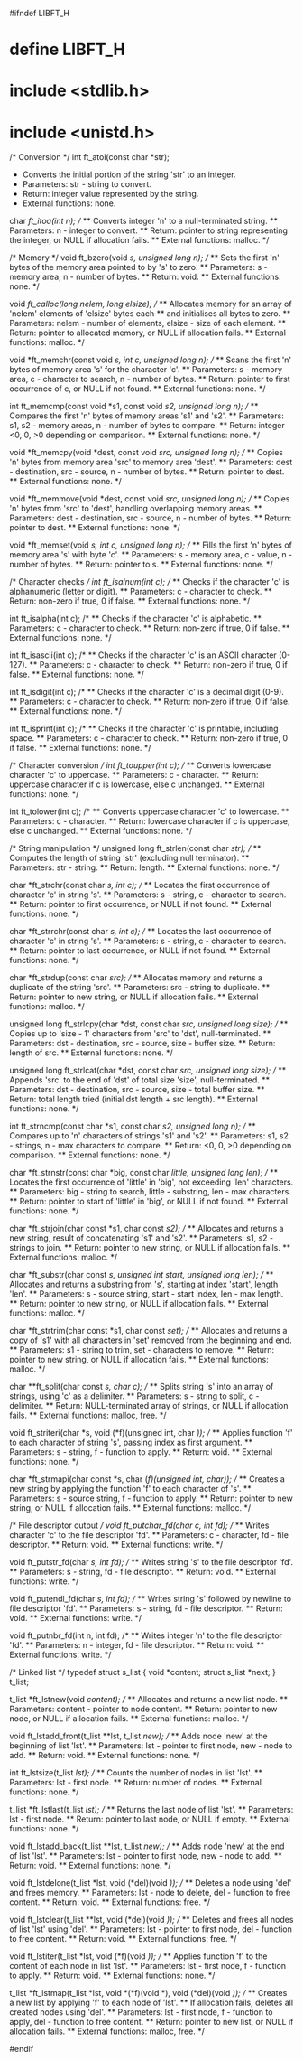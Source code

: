 #ifndef LIBFT_H
# define LIBFT_H

# include <stdlib.h>
# include <unistd.h>

/* Conversion */
int	ft_atoi(const char *str);

- Converts the initial portion of the string 'str' to an integer.
-  Parameters: str - string to convert.
- Return: integer value represented by the string.
-  External functions: none.
 
char	*ft_itoa(int n);
/*
** Converts integer 'n' to a null-terminated string.
** Parameters: n - integer to convert.
** Return: pointer to string representing the integer, or NULL if allocation fails.
** External functions: malloc.
*/

/* Memory */
void	ft_bzero(void *s, unsigned long n);
/*
** Sets the first 'n' bytes of the memory area pointed to by 's' to zero.
** Parameters: s - memory area, n - number of bytes.
** Return: void.
** External functions: none.
*/

void	*ft_calloc(long nelem, long elsize);
/*
** Allocates memory for an array of 'nelem' elements of 'elsize' bytes each
** and initialises all bytes to zero.
** Parameters: nelem - number of elements, elsize - size of each element.
** Return: pointer to allocated memory, or NULL if allocation fails.
** External functions: malloc.
*/

void	*ft_memchr(const void *s, int c, unsigned long n);
/*
** Scans the first 'n' bytes of memory area 's' for the character 'c'.
** Parameters: s - memory area, c - character to search, n - number of bytes.
** Return: pointer to first occurrence of c, or NULL if not found.
** External functions: none.
*/

int	ft_memcmp(const void *s1, const void *s2, unsigned long n);
/*
** Compares the first 'n' bytes of memory areas 's1' and 's2'.
** Parameters: s1, s2 - memory areas, n - number of bytes to compare.
** Return: integer <0, 0, >0 depending on comparison.
** External functions: none.
*/

void	*ft_memcpy(void *dest, const void *src, unsigned long n);
/*
** Copies 'n' bytes from memory area 'src' to memory area 'dest'.
** Parameters: dest - destination, src - source, n - number of bytes.
** Return: pointer to dest.
** External functions: none.
*/

void	*ft_memmove(void *dest, const void *src, unsigned long n);
/*
** Copies 'n' bytes from 'src' to 'dest', handling overlapping memory areas.
** Parameters: dest - destination, src - source, n - number of bytes.
** Return: pointer to dest.
** External functions: none.
*/

void	*ft_memset(void *s, int c, unsigned long n);
/*
** Fills the first 'n' bytes of memory area 's' with byte 'c'.
** Parameters: s - memory area, c - value, n - number of bytes.
** Return: pointer to s.
** External functions: none.
*/

/* Character checks */
int	ft_isalnum(int c);
/*
** Checks if the character 'c' is alphanumeric (letter or digit).
** Parameters: c - character to check.
** Return: non-zero if true, 0 if false.
** External functions: none.
*/

int	ft_isalpha(int c);
/*
** Checks if the character 'c' is alphabetic.
** Parameters: c - character to check.
** Return: non-zero if true, 0 if false.
** External functions: none.
*/

int	ft_isascii(int c);
/*
** Checks if the character 'c' is an ASCII character (0-127).
** Parameters: c - character to check.
** Return: non-zero if true, 0 if false.
** External functions: none.
*/

int	ft_isdigit(int c);
/*
** Checks if the character 'c' is a decimal digit (0-9).
** Parameters: c - character to check.
** Return: non-zero if true, 0 if false.
** External functions: none.
*/

int	ft_isprint(int c);
/*
** Checks if the character 'c' is printable, including space.
** Parameters: c - character to check.
** Return: non-zero if true, 0 if false.
** External functions: none.
*/

/* Character conversion */
int	ft_toupper(int c);
/*
** Converts lowercase character 'c' to uppercase.
** Parameters: c - character.
** Return: uppercase character if c is lowercase, else c unchanged.
** External functions: none.
*/

int	ft_tolower(int c);
/*
** Converts uppercase character 'c' to lowercase.
** Parameters: c - character.
** Return: lowercase character if c is uppercase, else c unchanged.
** External functions: none.
*/

/* String manipulation */
unsigned long	ft_strlen(const char *str);
/*
** Computes the length of string 'str' (excluding null terminator).
** Parameters: str - string.
** Return: length.
** External functions: none.
*/

char	*ft_strchr(const char *s, int c);
/*
** Locates the first occurrence of character 'c' in string 's'.
** Parameters: s - string, c - character to search.
** Return: pointer to first occurrence, or NULL if not found.
** External functions: none.
*/

char	*ft_strrchr(const char *s, int c);
/*
** Locates the last occurrence of character 'c' in string 's'.
** Parameters: s - string, c - character to search.
** Return: pointer to last occurrence, or NULL if not found.
** External functions: none.
*/

char	*ft_strdup(const char *src);
/*
** Allocates memory and returns a duplicate of the string 'src'.
** Parameters: src - string to duplicate.
** Return: pointer to new string, or NULL if allocation fails.
** External functions: malloc.
*/

unsigned long	ft_strlcpy(char *dst, const char *src, unsigned long size);
/*
** Copies up to 'size - 1' characters from 'src' to 'dst', null-terminated.
** Parameters: dst - destination, src - source, size - buffer size.
** Return: length of src.
** External functions: none.
*/

unsigned long	ft_strlcat(char *dst, const char *src, unsigned long size);
/*
** Appends 'src' to the end of 'dst' of total size 'size', null-terminated.
** Parameters: dst - destination, src - source, size - total buffer size.
** Return: total length tried (initial dst length + src length).
** External functions: none.
*/

int	ft_strncmp(const char *s1, const char *s2, unsigned long n);
/*
** Compares up to 'n' characters of strings 's1' and 's2'.
** Parameters: s1, s2 - strings, n - max characters to compare.
** Return: <0, 0, >0 depending on comparison.
** External functions: none.
*/

char	*ft_strnstr(const char *big, const char *little, unsigned long len);
/*
** Locates the first occurrence of 'little' in 'big', not exceeding 'len' characters.
** Parameters: big - string to search, little - substring, len - max characters.
** Return: pointer to start of 'little' in 'big', or NULL if not found.
** External functions: none.
*/

char	*ft_strjoin(char const *s1, char const *s2);
/*
** Allocates and returns a new string, result of concatenating 's1' and 's2'.
** Parameters: s1, s2 - strings to join.
** Return: pointer to new string, or NULL if allocation fails.
** External functions: malloc.
*/

char	*ft_substr(char const *s, unsigned int start, unsigned long len);
/*
** Allocates and returns a substring from 's', starting at index 'start', length 'len'.
** Parameters: s - source string, start - start index, len - max length.
** Return: pointer to new string, or NULL if allocation fails.
** External functions: malloc.
*/

char	*ft_strtrim(char const *s1, char const *set);
/*
** Allocates and returns a copy of 's1' with all characters in 'set' removed from the beginning and end.
** Parameters: s1 - string to trim, set - characters to remove.
** Return: pointer to new string, or NULL if allocation fails.
** External functions: malloc.
*/

char	**ft_split(char const *s, char c);
/*
** Splits string 's' into an array of strings, using 'c' as a delimiter.
** Parameters: s - string to split, c - delimiter.
** Return: NULL-terminated array of strings, or NULL if allocation fails.
** External functions: malloc, free.
*/

void	ft_striteri(char *s, void (*f)(unsigned int, char *));
/*
** Applies function 'f' to each character of string 's', passing index as first argument.
** Parameters: s - string, f - function to apply.
** Return: void.
** External functions: none.
*/

char	*ft_strmapi(char const *s, char (*f)(unsigned int, char));
/*
** Creates a new string by applying the function 'f' to each character of 's'.
** Parameters: s - source string, f - function to apply.
** Return: pointer to new string, or NULL if allocation fails.
** External functions: malloc.
*/

/* File descriptor output */
void	ft_putchar_fd(char c, int fd);
/*
** Writes character 'c' to the file descriptor 'fd'.
** Parameters: c - character, fd - file descriptor.
** Return: void.
** External functions: write.
*/

void	ft_putstr_fd(char *s, int fd);
/*
** Writes string 's' to the file descriptor 'fd'.
** Parameters: s - string, fd - file descriptor.
** Return: void.
** External functions: write.
*/

void	ft_putendl_fd(char *s, int fd);
/*
** Writes string 's' followed by newline to file descriptor 'fd'.
** Parameters: s - string, fd - file descriptor.
** Return: void.
** External functions: write.
*/

void	ft_putnbr_fd(int n, int fd);
/*
** Writes integer 'n' to the file descriptor 'fd'.
** Parameters: n - integer, fd - file descriptor.
** Return: void.
** External functions: write.
*/

/* Linked list */
typedef struct s_list
{
	void			*content;
	struct s_list	*next;
}	t_list;

t_list	*ft_lstnew(void *content);
/*
** Allocates and returns a new list node.
** Parameters: content - pointer to node content.
** Return: pointer to new node, or NULL if allocation fails.
** External functions: malloc.
*/

void	ft_lstadd_front(t_list **lst, t_list *new);
/*
** Adds node 'new' at the beginning of list 'lst'.
** Parameters: lst - pointer to first node, new - node to add.
** Return: void.
** External functions: none.
*/

int	ft_lstsize(t_list *lst);
/*
** Counts the number of nodes in list 'lst'.
** Parameters: lst - first node.
** Return: number of nodes.
** External functions: none.
*/

t_list	*ft_lstlast(t_list *lst);
/*
** Returns the last node of list 'lst'.
** Parameters: lst - first node.
** Return: pointer to last node, or NULL if empty.
** External functions: none.
*/

void	ft_lstadd_back(t_list **lst, t_list *new);
/*
** Adds node 'new' at the end of list 'lst'.
** Parameters: lst - pointer to first node, new - node to add.
** Return: void.
** External functions: none.
*/

void	ft_lstdelone(t_list *lst, void (*del)(void *));
/*
** Deletes a node using 'del' and frees memory.
** Parameters: lst - node to delete, del - function to free content.
** Return: void.
** External functions: free.
*/

void	ft_lstclear(t_list **lst, void (*del)(void *));
/*
** Deletes and frees all nodes of list 'lst' using 'del'.
** Parameters: lst - pointer to first node, del - function to free content.
** Return: void.
** External functions: free.
*/

void	ft_lstiter(t_list *lst, void (*f)(void *));
/*
** Applies function 'f' to the content of each node in list 'lst'.
** Parameters: lst - first node, f - function to apply.
** Return: void.
** External functions: none.
*/

t_list	*ft_lstmap(t_list *lst, void *(*f)(void *), void (*del)(void *));
/*
** Creates a new list by applying 'f' to each node of 'lst'.
** If allocation fails, deletes all created nodes using 'del'.
** Parameters: lst - first node, f - function to apply, del - function to free content.
** Return: pointer to new list, or NULL if allocation fails.
** External functions: malloc, free.
*/

#endif



